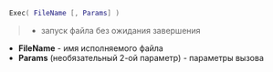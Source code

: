 
``` lua
 Exec( FileName [, Params] )
```
> - запуск файла без ожидания завершения
  * **FileName** - имя исполняемого файла
  * **Params** (необязательный 2-ой параметр) - параметры вызова
